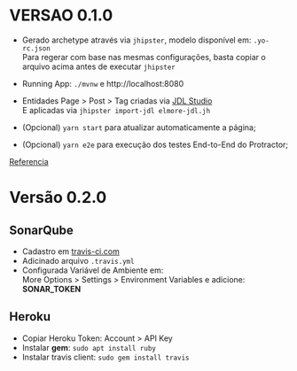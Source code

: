 # VERSAO 0.1.0  

- Gerado archetype através via `jhipster`, modelo disponível em: `.yo-rc.json`  
  Para regerar com base nas mesmas configurações, basta copiar o arquivo acima antes de executar `jhipster`  
  
- Running App: `./mvnw` e http://localhost:8080  
  
- Entidades Page > Post > Tag criadas via [JDL Studio](https://start.jhipster.tech/jdl-studio/)  
  E aplicadas via `jhipster import-jdl elmore-jdl.jh`  
  
- (Opcional) `yarn start` para atualizar automaticamente a página;  
- (Opcional) `yarn e2e` para execução dos testes End-to-End do Protractor;  

[Referencia](http://gist.asciidoctor.org/?github-mraible/jhipster4-demo//README.adoc)  
  

# Versão 0.2.0  
## SonarQube  
- Cadastro em [travis-ci.com](https://travis-ci.com)  
- Adicinado arquivo `.travis.yml`  
- Configurada Variável de Ambiente em:   
  More Options > Settings > Environment Variables e adicione: **SONAR_TOKEN**  
  
## Heroku
- Copiar Heroku Token: Account > API Key  
- Instalar **gem**: `sudo apt install ruby`  
- Instalar travis client: `sudo gem install travis`

   